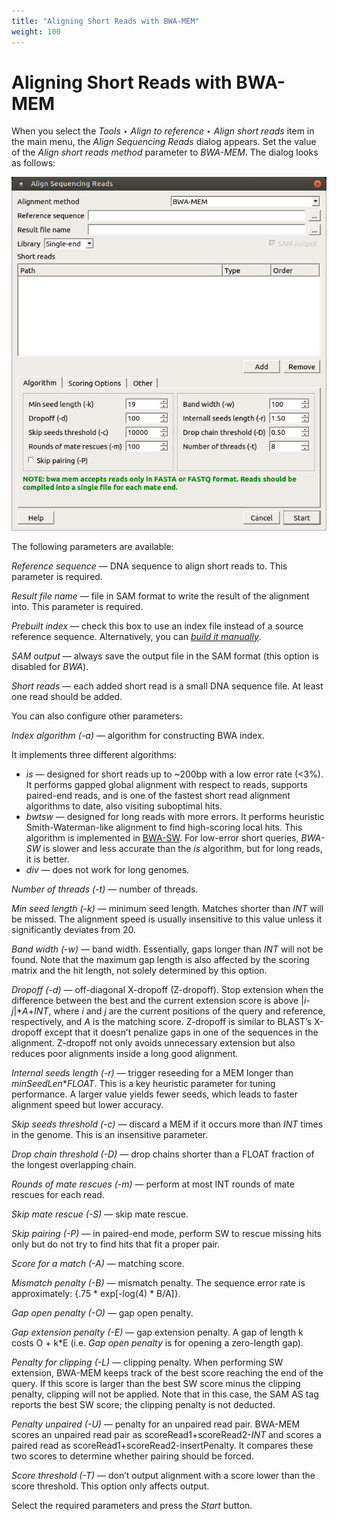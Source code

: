 ```yaml
---
title: "Aligning Short Reads with BWA-MEM"
weight: 100
---
```


# Aligning Short Reads with BWA-MEM

When you select the _Tools ‣ Align to reference ‣ Align short reads_ item in the main menu, the _Align Sequencing Reads_ dialog appears. Set the value of the _Align short reads method_ parameter to _BWA-MEM_. The dialog looks as follows:

![](/images/65930884/65930885.png)

The following parameters are available:

_Reference sequence_ — DNA sequence to align short reads to. This parameter is required.

_Result file name_ — file in SAM format to write the result of the alignment into. This parameter is required.

_Prebuilt index_ — check this box to use an index file instead of a source reference sequence. Alternatively, you can [_build it manually_](http://ugene.unipro.ru/documentation/manual/plugins/bwa/build_index.html#bwa-build-index).

_SAM output_ — always save the output file in the SAM format (this option is disabled for _BWA_).

_Short reads_ — each added short read is a small DNA sequence file. At least one read should be added.

You can also configure other parameters:

_Index algorithm (-a)_ — algorithm for constructing BWA index.

It implements three different algorithms:

*   _is_ — designed for short reads up to ~200bp with a low error rate (<3%). It performs gapped global alignment with respect to reads, supports paired-end reads, and is one of the fastest short read alignment algorithms to date, also visiting suboptimal hits.
*   _bwtsw_ — designed for long reads with more errors. It performs heuristic Smith-Waterman-like alignment to find high-scoring local hits. This algorithm is implemented in [BWA-SW](http://seqanswers.com/wiki/BWA-SW). For low-error short queries, _BWA-SW_ is slower and less accurate than the _is_ algorithm, but for long reads, it is better.
*   _div_ — does not work for long genomes.

_Number of threads_ _(-t)_ — number of threads.

_Min seed length_ _(-k)_ — minimum seed length. Matches shorter than _INT_ will be missed. The alignment speed is usually insensitive to this value unless it significantly deviates from 20.

_Band width (-w)_ — band width. Essentially, gaps longer than _INT_ will not be found. Note that the maximum gap length is also affected by the scoring matrix and the hit length, not solely determined by this option.

_Dropoff (-d)_ — off-diagonal X-dropoff (Z-dropoff). Stop extension when the difference between the best and the current extension score is above |_i_\-_j_|\*_A_+_INT_, where _i_ and _j_ are the current positions of the query and reference, respectively, and _A_ is the matching score. Z-dropoff is similar to BLAST’s X-dropoff except that it doesn’t penalize gaps in one of the sequences in the alignment. Z-dropoff not only avoids unnecessary extension but also reduces poor alignments inside a long good alignment.

_Internal seeds length (-r)_ — trigger reseeding for a MEM longer than _minSeedLen_\*_FLOAT_. This is a key heuristic parameter for tuning performance. A larger value yields fewer seeds, which leads to faster alignment speed but lower accuracy.

_Skip seeds threshold (-c)_ — discard a MEM if it occurs more than _INT_ times in the genome. This is an insensitive parameter.

_Drop chain threshold (-D)_ — drop chains shorter than a FLOAT fraction of the longest overlapping chain.

_Rounds of mate rescues (-m)_ — perform at most INT rounds of mate rescues for each read.

_Skip mate rescue (-S)_ — skip mate rescue.

_Skip pairing (-P)_ — in paired-end mode, perform SW to rescue missing hits only but do not try to find hits that fit a proper pair.

_Score for a match (-A)_ — matching score.

_Mismatch penalty (-B)_ — mismatch penalty. The sequence error rate is approximately: {.75 \* exp\[-log(4) \* B/A\]}.

_Gap open penalty (-O)_ — gap open penalty.

_Gap extension penalty (-E)_ — gap extension penalty. A gap of length k costs O + k\*E (i.e. _Gap open penalty_ is for opening a zero-length gap).

_Penalty for clipping (-L)_ — clipping penalty. When performing SW extension, BWA-MEM keeps track of the best score reaching the end of the query. If this score is larger than the best SW score minus the clipping penalty, clipping will not be applied. Note that in this case, the SAM AS tag reports the best SW score; the clipping penalty is not deducted.

_Penalty unpaired (-U)_ — penalty for an unpaired read pair. BWA-MEM scores an unpaired read pair as scoreRead1+scoreRead2-_INT_ and scores a paired read as scoreRead1+scoreRead2-insertPenalty. It compares these two scores to determine whether pairing should be forced.

_Score threshold (-T)_ — don’t output alignment with a score lower than the score threshold. This option only affects output.

Select the required parameters and press the _Start_ button.